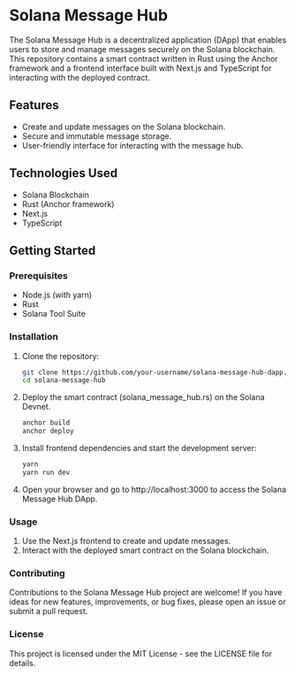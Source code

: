 # Solana Message Hub

The Solana Message Hub is a decentralized application (DApp) that enables users to store and manage messages securely on the Solana blockchain. This repository contains a smart contract written in Rust using the Anchor framework and a frontend interface built with Next.js and TypeScript for interacting with the deployed contract.

## Features

- Create and update messages on the Solana blockchain.
- Secure and immutable message storage.
- User-friendly interface for interacting with the message hub.

## Technologies Used

- Solana Blockchain
- Rust (Anchor framework)
- Next.js
- TypeScript

## Getting Started

### Prerequisites

- Node.js (with yarn)
- Rust
- Solana Tool Suite

### Installation

1. Clone the repository:

   ```bash
   git clone https://github.com/your-username/solana-message-hub-dapp.git
   cd solana-message-hub

2. Deploy the smart contract (solana_message_hub.rs) on the Solana Devnet.

   ```bash
   anchor build
   anchor deploy

3. Install frontend dependencies and start the development server:

   ```bash
   yarn
   yarn run dev

4. Open your browser and go to http://localhost:3000 to access the Solana Message Hub DApp.

### Usage
1. Use the Next.js frontend to create and update messages.
2. Interact with the deployed smart contract on the Solana blockchain.

### Contributing
Contributions to the Solana Message Hub project are welcome! If you have ideas for new features, improvements, or bug fixes, please open an issue or submit a pull request.

### License
This project is licensed under the MIT License - see the LICENSE file for details.
